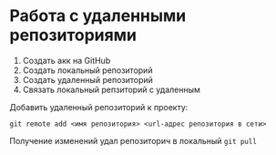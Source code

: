 # **Работа с удаленными репозиториями**

1. Создать акк на GitHub
2. Создать локальный репозиторий
3. Создать удаленный репозиторий
4. Связать локальный репзиторий с удаленным

Добавить удаленный репозиторий к проекту:
```
git remote add <имя репозитория> <url-адрес репозитория в сети>
```
Получение изменений удал репозиторич в локальный `git pull`
